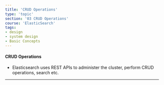 ```yaml
---
title: 'CRUD Operations'
type: 'topic'
section: '03 CRUD Operations'
course: 'ElasticSearch'
tags:
- design
- system design
- Basic Concepts
---
```

#### CRUD Operations
- Elasticsearch uses REST APIs to administer the cluster, perform CRUD operations, search etc.

---